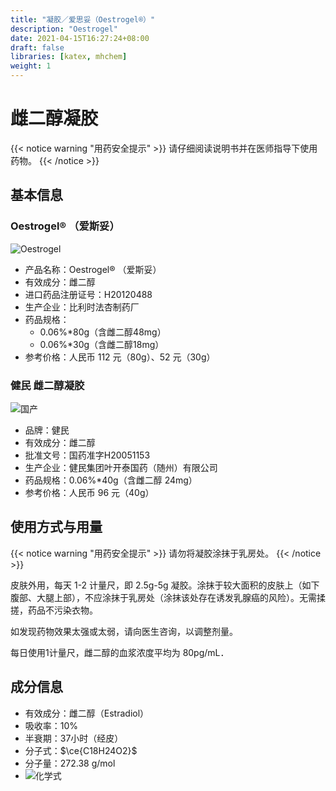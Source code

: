 ```yaml
---
title: "凝胶／爱思妥（Oestrogel®）"
description: "Oestrogel"
date: 2021-04-15T16:27:24+08:00
draft: false
libraries: [katex, mhchem]
weight: 1
---
```


# 雌二醇凝胶

{{< notice warning "用药安全提示" >}}
请仔细阅读说明书并在医师指导下使用药物。
{{< /notice >}}

## 基本信息

### Oestrogel® （爱斯妥）

![Oestrogel](/images/Oestrogel.jpg)

- 产品名称：Oestrogel® （爱斯妥）
- 有效成分：雌二醇
- 进口药品注册证号：H20120488
- 生产企业：比利时法杏制药厂
- 药品规格：
  - 0.06%\*80g（含雌二醇48mg）
  - 0.06%\*30g（含雌二醇18mg）
- 参考价格：人民币 112 元（80g）、52 元（30g）

### 健民 雌二醇凝胶

![国产](/images/Ningjiao.jpg)

- 品牌：健民
- 有效成分：雌二醇
- 批准文号：国药准字H20051153
- 生产企业：健民集团叶开泰国药（随州）有限公司
- 药品规格：0.06%\*40g（含雌二醇 24mg）
- 参考价格：人民币 96 元（40g）

## 使用方式与用量

{{< notice warning "用药安全提示" >}}
请勿将凝胶涂抹于乳房处。
{{< /notice >}}

皮肤外用，每天 1-2 计量尺，即 2.5g-5g 凝胶。涂抹于较大面积的皮肤上（如下腹部、大腿上部），不应涂抹于乳房处（涂抹该处存在诱发乳腺癌的风险）。无需揉搓，药品不污染衣物。

如发现药物效果太强或太弱，请向医生咨询，以调整剂量。

每日使用1计量尺，雌二醇的血浆浓度平均为 80pg/mL．

## 成分信息

- 有效成分：雌二醇（Estradiol）
- 吸收率：10%
- 半衰期：37小时（经皮）
- 分子式：$\ce{C18H24O2}$
- 分子量：272.38 g/mol
- ![化学式](/images/Estradiol.svg)
